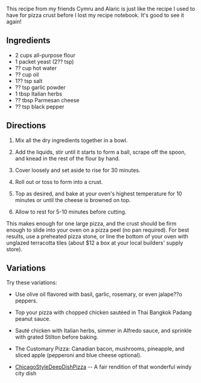 <div id="wikitext">

This recipe from my friends Cymru and Alaric is just like the recipe I
used to have for pizza crust before I lost my recipe notebook. It's good
to see it again!

<span id="ingredients"></span>

Ingredients
-----------

-   2 cups all-purpose flour
-   1 packet yeast (2?? tsp)
-   ?? cup hot water
-   ?? cup oil
-   1?? tsp salt
-   ?? tsp garlic powder
-   1 tbsp Italian herbs
-   ?? tbsp Parmesan cheese
-   ?? tsp black pepper

<span id="directions"></span>

Directions
----------

1.  Mix all the dry ingredients together in a bowl.
    <div class="vspace">

    </div>

2.  Add the liquids, stir until it starts to form a ball, scrape off the
    spoon, and knead in the rest of the flour by hand.
    <div class="vspace">

    </div>

3.  Cover loosely and set aside to rise for 30 minutes.
    <div class="vspace">

    </div>

4.  Roll out or toss to form into a crust.
    <div class="vspace">

    </div>

5.  Top as desired, and bake at your oven's highest temperature for 10
    minutes or until the cheese is browned on top.
    <div class="vspace">

    </div>

6.  Allow to rest for 5-10 minutes before cutting.

<span id="Comments"></span>

This makes enough for one large pizza, and the crust should be firm
enough to slide into your oven on a pizza peel (no pan required). For
best results, use a preheated pizza stone, or line the bottom of your
oven with unglazed terracotta tiles (about \$12 a box at your local
builders' supply store).

<span id="variations"></span>

Variations
----------

Try these variations:

<div class="vspace">

</div>

-   Use olive oil flavored with basil, garlic, rosemary, or even
    jalape??o peppers.
    <div class="vspace">

    </div>

-   Top your pizza with chopped chicken sautéed in Thai Bangkok Padang
    peanut sauce.
    <div class="vspace">

    </div>

-   Sauté chicken with Italian herbs, simmer in Alfredo sauce, and
    sprinkle with grated Stilton before baking.
    <div class="vspace">

    </div>

-   The Customary Pizza: Canadian bacon, mushrooms, pineapple, and
    sliced apple (pepperoni and blue cheese optional).
    <div class="vspace">

    </div>

-   <span
    class="wikiword">[ChicagoStyleDeepDishPizza](http://wiki.tamouse.org?n=Recipes.ChicagoStyleDeepDishPizza?action=print)</span> --
    A fair rendition of that wonderful windy city dish

<div class="vspace">

</div>

</div>
